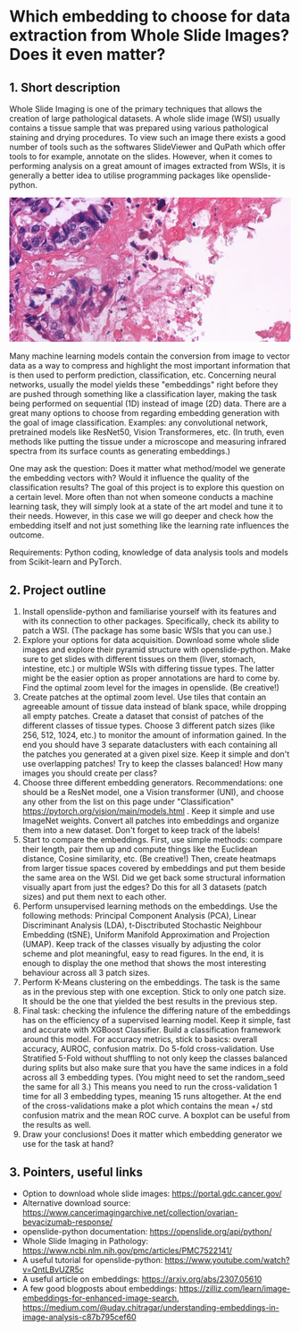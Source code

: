 # Which embedding to choose for data extraction from Whole Slide Images? Does it even matter?

## 1. Short description

Whole Slide Imaging is one of the primary techniques that allows the creation of large pathological datasets. A whole slide image (WSI) usually contains a tissue sample that was prepared using various pathological staining and drying procedures. 
To view such an image there exists a good number of tools such as the softwares SlideViewer and QuPath which offer tools to for example, annotate on the slides. 
However, when it comes to performing analysis on a great amount of images extracted from WSIs, it is generally a better idea to utilise programming packages like openslide-python.

<picture>
<img src="https://github.com/borbende/Scientific-Modelling-Computer-lab/blob/main/wsi_p.png">
</picture>

Many machine learning models contain the conversion from image to vector data as a way to compress and highlight the most important information that is then used to perform prediction, classification, etc. Concerning neural networks, 
usually the model yields these "embeddings" right before they are pushed through something like a classification layer, making the task being performed on sequential (1D) instead of image (2D) data. There are a great many options to choose from regarding embedding generation with the goal of image classification. 
Examples: any convolutional network, pretrained models like ResNet50, Vision Transformeres, etc. (In truth, even methods like putting the tissue under a microscope and measuring infrared spectra from its surface counts as generating embeddings.)

One may ask the question: Does it matter what method/model we generate the embedding vectors with? Would it influence the quality of the classification results? The goal of this project is to explore this question on a certain level. More often than not when someone conducts a machine learning task,
they will simply look at a state of the art model and tune it to their needs. However, in this case we will go deeper and check how the embedding itself and not just something like the learning rate influences the outcome.

Requirements: Python coding, knowledge of data analysis tools and models from Scikit-learn and PyTorch.



## 2. Project outline

1. Install openslide-python and familiarise yourself with its features and with its connection to other packages. Specifically, check its ability to patch a WSI. (The package has some basic WSIs that you can use.)
2. Explore your options for data acquisition. Download some whole slide images and explore their pyramid structure with openslide-python. Make sure to get slides with different tissues on them (liver, stomach, intestine, etc.) or multiple WSIs with differing tissue types. The latter might be the easier option as proper annotations are hard to come by. Find the optimal zoom level for the images in openslide. (Be creative!)
3. Create patches at the optimal zoom level. Use tiles that contain an agreeable amount of tissue data instead of blank space, while dropping all empty patches. Create a dataset that consist of patches of the different classes of tissue types. Choose 3 different patch sizes (like 256, 512, 1024, etc.) to monitor the amount of information gained. In the end you should have 3 separate dataclusters with each containing all the patches you generated at a given pixel size. Keep it simple and don't use overlapping patches! Try to keep the classes balanced! How many images you should create per class?
4. Choose three different embedding generators. Recommendations: one should be a ResNet model, one a Vision transformer (UNI), and choose any other from the list on this page under "Classification" https://pytorch.org/vision/main/models.html . Keep it simple and use ImageNet weights. Convert all patches into embeddings and organize them into a new dataset. Don't forget to keep track of the labels!
5. Start to compare the embeddings. First, use simple methods: compare their length, pair them up and compute things like the Euclidean distance, Cosine similarity, etc. (Be creative!) Then, create heatmaps from larger tissue spaces covered by embeddings and put them beside the same area on the WSI. Did we get back some structural information visually apart from just the edges? Do this for all 3 datasets (patch sizes) and put them next to each other.
6. Perform unsupervised learning methods on the embeddings. Use the following methods: Principal Component Analysis (PCA), Linear Discriminant Analysis (LDA), t-Disctributed Stochastic Neighbour Embedding (tSNE), Uniform Manifold Approximation and Projection (UMAP). Keep track of the classes visually by adjusting the color scheme and plot meaningful, easy to read figures. In the end, it is enough to display the one method that shows the most interesting behaviour across all 3 patch sizes.
7. Perform K-Means clustering on the embeddings. The task is the same as in the previous step with one exception. Stick to only one patch size. It should be the one that yielded the best results in the previous step.
8. Final task: checking the infulence the differing nature of the embeddings has on the efficiency of a supervised learning model. Keep it simple, fast and accurate with XGBoost Classifier. Build a classification framework around this model. For accuracy metrics, stick to basics: overall accuracy, AUROC, confusion matrix. Do 5-fold cross-validation. Use Stratified 5-Fold without shuffling to not only keep the classes balanced during splits but also make sure that you have the same indices in a fold across all 3 embedding types. (You might need to set the random_seed the same for all 3.) This means you need to run the cross-validation 1 time for all 3 embedding types, meaning 15 runs altogether. At the end of the cross-validations make a plot which contains the mean +/ std confusion matrix and the mean ROC curve. A boxplot can be useful from the results as well.
9. Draw your conclusions! Does it matter which embedding generator we use for the task at hand?


## 3. Pointers, useful links
- Option to download whole slide images: https://portal.gdc.cancer.gov/
- Alternative download source: https://www.cancerimagingarchive.net/collection/ovarian-bevacizumab-response/
- openslide-python documentation: https://openslide.org/api/python/
- Whole Slide Imaging in Pathology: https://www.ncbi.nlm.nih.gov/pmc/articles/PMC7522141/
- A useful tutorial for openslide-python: https://www.youtube.com/watch?v=QntLBvUZR5c
- A useful article on embeddings: https://arxiv.org/abs/2307.05610
- A few good blogposts about embeddings: https://zilliz.com/learn/image-embeddings-for-enhanced-image-search, https://medium.com/@uday.chitragar/understanding-embeddings-in-image-analysis-c87b795cef60
